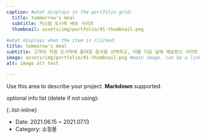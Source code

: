 ```yaml
---
caption: #what displays in the portfolio grid:
  title: tommorrow's meal
  subtitle: 커스텀 도시락 배송 사이트
  thumbnail: assets/img/portfolio/01-thumbnail.png
  
#what displays when the item is clicked:
title: tommorow's meal
subtitle: 고객이 직접 도시락에 들어갈 음식을 선택하고, 이를 다음 날에 배송받는 사이트
image: assets/img/portfolio/01-thumbnail.png #main image, can be a link or a file in assets/img/portfolio
alt: image alt text

---
```

Use this area to describe your project. **Markdown** supported.

optional info list (delete if not using):

{:.list-inline} 
- Date: 2021.06.15 ~ 2021.07.13
- Category: 쇼핑몰 


